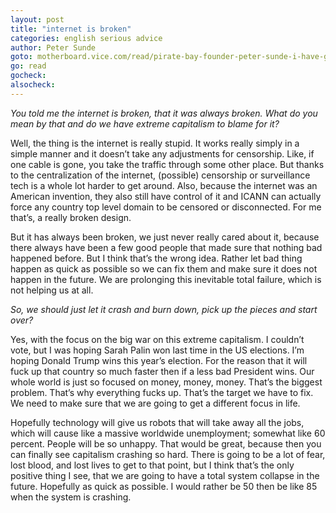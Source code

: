 ```yaml
---
layout: post
title: "internet is broken"
categories: english serious advice
author: Peter Sunde
goto: motherboard.vice.com/read/pirate-bay-founder-peter-sunde-i-have-given-up?ref=speak.junglestar.org
go: read
gocheck:
alsocheck:
---
```

_You told me the internet is broken, that it was always broken. What do you mean by that and do we have extreme capitalism to blame for it?_


Well, the thing is the internet is really stupid. It works really simply in a simple manner and it doesn’t take any adjustments for censorship. Like, if one cable is gone, you take the traffic through some other place. But thanks to the centralization of the internet, (possible) censorship or surveillance tech is a whole lot harder to get around. Also, because the internet was an American invention, they also still have control of it and ICANN can actually force any country top level domain to be censored or disconnected. For me that’s, a really broken design.


But it has always been broken, we just never really cared about it, because there always have been a few good people that made sure that nothing bad happened before. But I think that’s the wrong idea. Rather let bad thing happen as quick as possible so we can fix them and make sure it does not happen in the future. We are prolonging this inevitable total failure, which is not helping us at all.


_So, we should just let it crash and burn down, pick up the pieces and start over?_


Yes, with the focus on the big war on this extreme capitalism. I couldn’t vote, but I was hoping Sarah Palin won last time in the US elections. I’m hoping Donald Trump wins this year’s election. For the reason that it will fuck up that country so much faster then if a less bad President wins. Our whole world is just so focused on money, money, money. That’s the biggest problem. That’s why everything fucks up. That’s the target we have to fix. We need to make sure that we are going to get a different focus in life.


Hopefully technology will give us robots that will take away all the jobs, which will cause like a massive worldwide unemployment; somewhat like 60 percent. People will be so unhappy. That would be great, because then you can finally see capitalism crashing so hard. There is going to be a lot of fear, lost blood, and lost lives to get to that point, but I think that’s the only positive thing I see, that we are going to have a total system collapse in the future. Hopefully as quick as possible. I would rather be 50 then be like 85 when the system is crashing.
